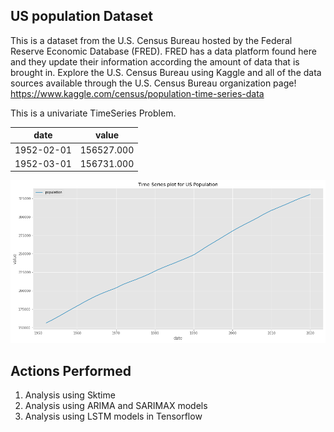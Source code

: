 

## US population Dataset

This is a dataset from the U.S. Census Bureau hosted by the Federal Reserve Economic Database (FRED). FRED has a data platform found here and they update their information according the amount of data that is brought in. Explore the U.S. Census Bureau using Kaggle and all of the data sources available through the U.S. Census Bureau organization page!
https://www.kaggle.com/census/population-time-series-data


This is a univariate TimeSeries Problem.

date | value
------------ | -------------
1952-02-01 | 156527.000
1952-03-01 | 156731.000

![US Population Plot](https://github.com/Ssamikarann/US-population/blob/master/images/download.png)




## Actions Performed

1. Analysis using Sktime
2. Analysis using ARIMA and SARIMAX models
3. Analysis using LSTM models in Tensorflow



